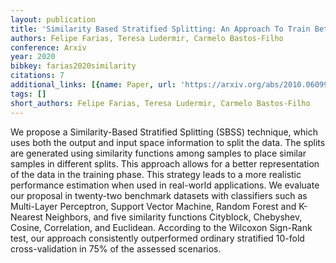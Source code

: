 ```yaml
---
layout: publication
title: 'Similarity Based Stratified Splitting: An Approach To Train Better Classifiers'
authors: Felipe Farias, Teresa Ludermir, Carmelo Bastos-Filho
conference: Arxiv
year: 2020
bibkey: farias2020similarity
citations: 7
additional_links: [{name: Paper, url: 'https://arxiv.org/abs/2010.06099'}]
tags: []
short_authors: Felipe Farias, Teresa Ludermir, Carmelo Bastos-Filho
---
```

We propose a Similarity-Based Stratified Splitting (SBSS) technique, which
uses both the output and input space information to split the data. The splits
are generated using similarity functions among samples to place similar samples
in different splits. This approach allows for a better representation of the
data in the training phase. This strategy leads to a more realistic performance
estimation when used in real-world applications. We evaluate our proposal in
twenty-two benchmark datasets with classifiers such as Multi-Layer Perceptron,
Support Vector Machine, Random Forest and K-Nearest Neighbors, and five
similarity functions Cityblock, Chebyshev, Cosine, Correlation, and Euclidean.
According to the Wilcoxon Sign-Rank test, our approach consistently
outperformed ordinary stratified 10-fold cross-validation in 75% of the
assessed scenarios.